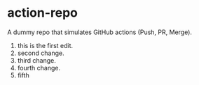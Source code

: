 # action-repo
A dummy repo that simulates GitHub actions (Push, PR, Merge).
1. this is the first edit.
2. second change.
3. third change.
4. fourth change.
5. fifth
